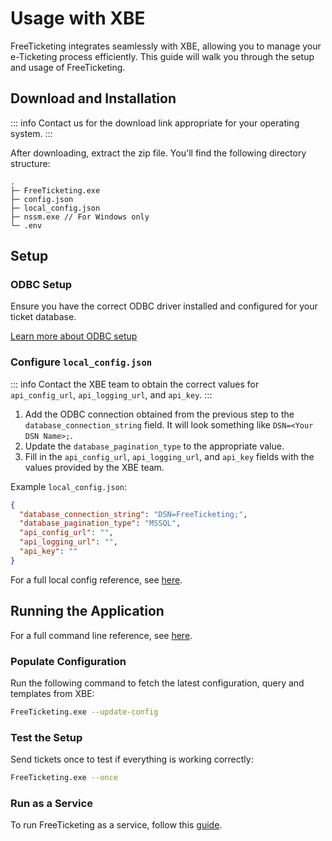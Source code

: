 # Usage with XBE

FreeTicketing integrates seamlessly with XBE, allowing you to manage your e-Ticketing process efficiently. This guide will walk you through the setup and usage of FreeTicketing.

## Download and Installation

::: info
Contact us for the download link appropriate for your operating system.
:::

After downloading, extract the zip file. You'll find the following directory structure:

```
.
├─ FreeTicketing.exe
├─ config.json
├─ local_config.json
├─ nssm.exe // For Windows only
└─ .env
```

## Setup

### ODBC Setup

Ensure you have the correct ODBC driver installed and configured for your ticket database.

[Learn more about ODBC setup](../odbc-setup.md)

### Configure `local_config.json`

::: info
Contact the XBE team to obtain the correct values for `api_config_url`, `api_logging_url`, and `api_key`.
:::

1. Add the ODBC connection obtained from the previous step to the `database_connection_string` field. It will look something like `DSN=<Your DSN Name>;`.
2. Update the `database_pagination_type` to the appropriate value.
3. Fill in the `api_config_url`, `api_logging_url`, and `api_key` fields with the values provided by the XBE team.

Example `local_config.json`:

```json
{
  "database_connection_string": "DSN=FreeTicketing;",
  "database_pagination_type": "MSSQL",
  "api_config_url": "",
  "api_logging_url": "",
  "api_key": ""
}
```

For a full local config reference, see [here](./local-config-reference.md).

## Running the Application

For a full command line reference, see [here](./command-line-reference.md).

### Populate Configuration

Run the following command to fetch the latest configuration, query and templates from XBE:

```bash
FreeTicketing.exe --update-config
```

### Test the Setup

Send tickets once to test if everything is working correctly:

```bash
FreeTicketing.exe --once
```

### Run as a Service

To run FreeTicketing as a service, follow this [guide](../running-as-service.md).
